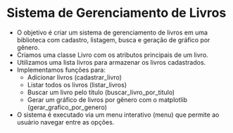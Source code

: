 # Sistema de Gerenciamento de Livros

- O objetivo é criar um sistema de gerenciamento de livros em uma biblioteca com cadastro, listagem, busca e geração de gráfico por gênero.
- Criamos uma classe Livro com os atributos principais de um livro.
- Utilizamos uma lista livros para armazenar os livros cadastrados.
- Implementamos funções para:
  - Adicionar livros (cadastrar_livro)
  - Listar todos os livros (listar_livros)
  - Buscar um livro pelo título (buscar_livro_por_titulo)
  - Gerar um gráfico de livros por gênero com o matplotlib (gerar_grafico_por_genero)
- O sistema é executado via um menu interativo (menu) que permite ao usuário navegar entre as opções.

